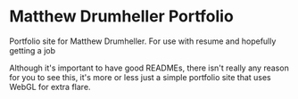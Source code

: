 # Matthew Drumheller Portfolio
Portfolio site for Matthew Drumheller.  For use with resume and hopefully getting a job

Although it's important to have good READMEs, there isn't really any reason for you to see this, it's more or less just a simple portfolio site that uses WebGL for extra flare.
